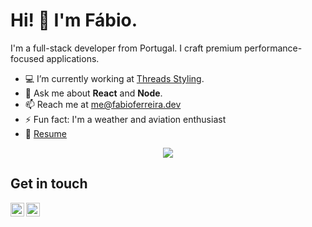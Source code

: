 # Hi! :wave: I'm Fábio.

I'm a full-stack developer from Portugal.
I craft premium performance-focused applications.

- :computer: I’m currently working at [Threads Styling](https://github.com/threadsstyling).
- :speech_balloon: Ask me about **React** and **Node**.
- :mailbox: Reach me at me@fabioferreira.dev
- ⚡ Fun fact: I'm a weather and aviation enthusiast
- :page_facing_up: [Resume](https://fabioferreira.dev/resume.pdf)

<p align="center">
  <img src="https://github-stats-fabiofcferreira.vercel.app/api?username=fabiofcferreira&theme=radical&show_icons=true&count_private=true&custom_title=My%20GitHub%20Stats" />
</p>

## Get in touch
<a href="https://t.me/fabiofcferreira">
  <img align="left" alt="My Telegram" width="22px" src="https://cdn.jsdelivr.net/npm/simple-icons@v3/icons/telegram.svg" />
</a>

<a href="https://www.instagram.com/fabiofcferreira/">
  <img align="left" alt="My Instagram" width="22px" src="https://cdn.jsdelivr.net/npm/simple-icons@v3/icons/instagram.svg" />
</a>

